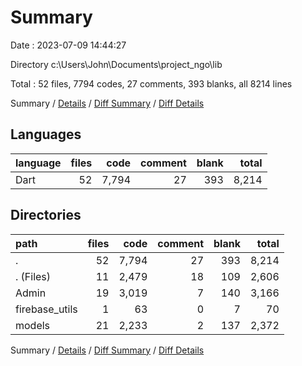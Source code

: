 # Summary

Date : 2023-07-09 14:44:27

Directory c:\\Users\\John\\Documents\\project_ngo\\lib

Total : 52 files,  7794 codes, 27 comments, 393 blanks, all 8214 lines

Summary / [Details](details.md) / [Diff Summary](diff.md) / [Diff Details](diff-details.md)

## Languages
| language | files | code | comment | blank | total |
| :--- | ---: | ---: | ---: | ---: | ---: |
| Dart | 52 | 7,794 | 27 | 393 | 8,214 |

## Directories
| path | files | code | comment | blank | total |
| :--- | ---: | ---: | ---: | ---: | ---: |
| . | 52 | 7,794 | 27 | 393 | 8,214 |
| . (Files) | 11 | 2,479 | 18 | 109 | 2,606 |
| Admin | 19 | 3,019 | 7 | 140 | 3,166 |
| firebase_utils | 1 | 63 | 0 | 7 | 70 |
| models | 21 | 2,233 | 2 | 137 | 2,372 |

Summary / [Details](details.md) / [Diff Summary](diff.md) / [Diff Details](diff-details.md)